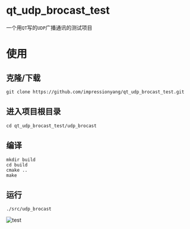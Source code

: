 # qt_udp_brocast_test

一个用`QT`写的`UDP`广播通讯的测试项目

# 使用

## 克隆/下载

```shell
git clone https://github.com/impressionyang/qt_udp_brocast_test.git
```

## 进入项目根目录

```shell
cd qt_udp_brocast_test/udp_brocast
```

## 编译

```shell
mkdir build
cd build
cmake ..
make
```

## 运行

```shell
./src/udp_brocast
```

![test](https://impressionyang.gitee.io/imgbed/img/blog/deepinscreen20200328205119.gif)

